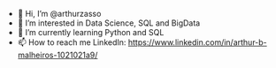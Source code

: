 - 👋 Hi, I’m @arthurzasso
- 👀 I’m interested in Data Science, SQL and BigData
- 🌱 I’m currently learning Python and SQL
- 📫 How to reach me LinkedIn: https://www.linkedin.com/in/arthur-b-malheiros-1021021a9/

<!---
arthurzasso/arthurzasso is a ✨ special ✨ repository because its `README.md` (this file) appears on your GitHub profile.
You can click the Preview link to take a look at your changes.
--->
